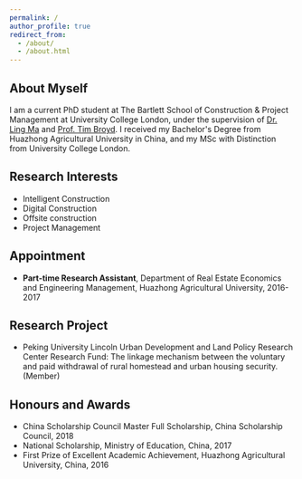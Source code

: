 ```yaml
---
permalink: /
author_profile: true
redirect_from: 
  - /about/
  - /about.html
---
```



## About Myself

I am a current PhD student at The Bartlett School of Construction & Project Management at University College London, under the supervision of [Dr. Ling Ma](https://www.ucl.ac.uk/bartlett/construction/people/dr-ling-ma) and [Prof. Tim Broyd](https://www.ucl.ac.uk/bartlett/digital/prof-tim-broyd). I received my Bachelor's Degree from Huazhong Agricultural University in China, and my MSc with Distinction from University College London.

## Research Interests

* Intelligent Construction
* Digital Construction
* Offsite construction
* Project Management

## Appointment

* **Part-time Research Assistant**, Department of Real Estate Economics and Engineering Management, Huazhong Agricultural University, 2016-2017

## Research Project

* Peking University Lincoln Urban Development and Land Policy Research Center Research Fund: The linkage mechanism between the voluntary and paid withdrawal of rural homestead and urban housing security. (Member)

## Honours and Awards

* China Scholarship Council Master Full Scholarship, China Scholarship Council, 2018
* National Scholarship, Ministry of Education, China, 2017
* First Prize of Excellent Academic Achievement, Huazhong Agricultural University, China, 2016
